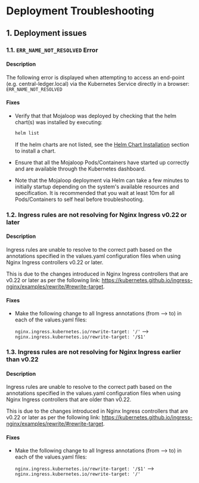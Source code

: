 # Deployment Troubleshooting

## 1. Deployment issues

### 1.1. `ERR_NAME_NOT_RESOLVED` Error

#### Description

The following error is displayed when attempting to access an end-point (e.g. central-ledger.local) via the Kubernetes Service directly in a browser: `ERR_NAME_NOT_RESOLVED`
    
#### Fixes
    
  * Verify that that Mojaloop was deployed by checking that the helm chart(s) was installed by executing:
   
      ```bash
      helm list
      ```

    If the helm charts are not listed, see the [Helm Chart Installation](README.md#4-helm) section to install a chart.
    
  * Ensure that all the Mojaloop Pods/Containers have started up correctly and are available through the Kubernetes dashboard.
  
  * Note that the Mojaloop deployment via Helm can take a few minutes to initially startup depending on the system's available resources and specification. It is recommended that you wait at least 10m for all Pods/Containers to self heal before troubleshooting.

### 1.2. Ingress rules are not resolving for Nginx Ingress v0.22 or later

#### Description

Ingress rules are unable to resolve to the correct path based on the annotations specified in the values.yaml configuration files when using Nginx Ingress controllers v0.22 or later.

This is due to the changes introduced in Nginx Ingress controllers that are v0.22 or later as per the following link: https://kubernetes.github.io/ingress-nginx/examples/rewrite/#rewrite-target.
    
#### Fixes
    
  * Make the following change to all Ingress annotations (from --> to) in each of the values.yaml files:
  
    `nginx.ingress.kubernetes.io/rewrite-target: '/'` --> `nginx.ingress.kubernetes.io/rewrite-target: '/$1'`
   

### 1.3. Ingress rules are not resolving for Nginx Ingress earlier than v0.22

#### Description

Ingress rules are unable to resolve to the correct path based on the annotations specified in the values.yaml configuration files when using Nginx Ingress controllers that are older than v0.22.

This is due to the changes introduced in Nginx Ingress controllers that are v0.22 or later as per the following link: https://kubernetes.github.io/ingress-nginx/examples/rewrite/#rewrite-target.
    
#### Fixes
    
  * Make the following change to all Ingress annotations (from --> to) in each of the values.yaml files:
  
    `nginx.ingress.kubernetes.io/rewrite-target: '/$1'` --> `nginx.ingress.kubernetes.io/rewrite-target: '/'`
